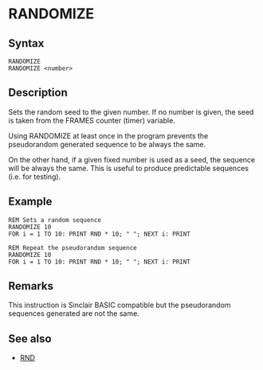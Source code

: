 # RANDOMIZE

## Syntax

```
RANDOMIZE
RANDOMIZE <number>
```

## Description

Sets the random seed to the given number. If no number is given, the seed
is taken from the FRAMES counter (timer) variable.

Using RANDOMIZE at least once in the program prevents the pseudorandom generated
sequence to be always the same.

On the other hand, if a given fixed number is used as a seed, the sequence will be always the same.
This is useful to produce predictable sequences (i.e. for testing).

## Example


```
REM Sets a random sequence
RANDOMIZE 10
FOR i = 1 TO 10: PRINT RND * 10; " "; NEXT i: PRINT

REM Repeat the pseudorandom sequence
RANDOMIZE 10
FOR i = 1 TO 10: PRINT RND * 10; " "; NEXT i: PRINT
```

## Remarks
This instruction is Sinclair BASIC compatible but the pseudorandom sequences
generated are not the same.

## See also

* [RND](rnd.md)
